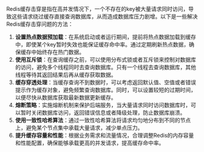 Redis缓存击穿是指在高并发情况下，一个不存在的key被大量请求同时访问，导致这些请求绕过缓存直接查询数据库，从而造成数据库压力剧增。以下是一些解决Redis缓存击穿问题的方法：

1. **设置热点数据预加载**：在系统启动或者运行期间，提前将热点数据加载到缓存中，即使某个key暂时失效也能保证缓存命中率。通过定期刷新热点数据，确保缓存中始终存在热门数据。
2. **使用互斥锁**：在查询缓存之前，可以使用分布式锁或者互斥锁来控制对数据库的访问，避免多个线程同时去查询数据库。只有一个线程去查询数据库，其他线程等待其返回结果后再从缓存获取数据。
3. **缓存穿透处理**：当缓存查询不到数据时，可以考虑返回默认值、空值或者错误提示作为缓存对象，避免频繁查询数据库。同时，可以设置较短的过期时间，以便尽快从数据库获取最新数据更新缓存。
4. **熔断策略**：实施熔断机制来保护后端服务，当大量请求同时访问数据库时，可以暂时关闭数据库访问，返回错误信息或者降级处理，防止数据库崩溃。
5. **使用一致性哈希算法**：通过一致性哈希算法将请求均匀地分布到不同的节点上，避免某个节点集中承载大量请求，减少单点压力。
6. **提升缓存容量和性能**：根据业务需求和流量情况，合理调整Redis的内存容量和性能配置，确保能够承载更高的并发请求，提高缓存命中率。